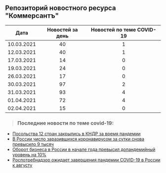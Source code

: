 ## Репозиторий новостного ресурса "Коммерсантъ"
Дата| Новостей за день| Новостей по теме COVID-19
------- | :-----: | :-----: 
10.03.2021 | 40 | 1 
12.03.2021 | 40 | 1 
17.03.2021 | 14 | 0 
19.03.2021 | 24 | 0 
26.03.2021 | 17 | 0 
30.03.2021 | 97 | 2 
31.03.2021 | 93 | 4 
01.04.2021 | 72 | 4 
02.04.2021 | 15 | 0 

> ### Последние новости по теме covid-19:
+ [Посольства 12 стран закрылись в КНДР за время пандемии](https://www.kommersant.ru/doc/4752897)
+ [В России число заразившихся коронавирусом за сутки снова превысило 9 тысяч](https://www.kommersant.ru/doc/4752838)
+ [Оборот бизнеса в России в начале года превысил допандемийный уровень на 10%](https://www.kommersant.ru/doc/4752797)
+ [Роспотребнадзор ожидает завершения пандемии COVID-19 в России к августу](https://www.kommersant.ru/doc/4752763)
